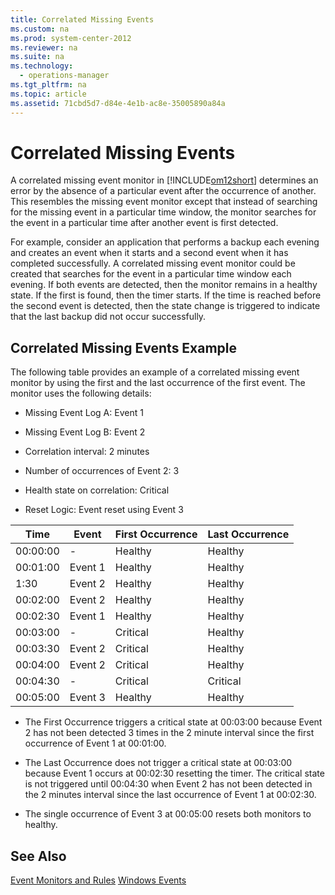 ```yaml
---
title: Correlated Missing Events
ms.custom: na
ms.prod: system-center-2012
ms.reviewer: na
ms.suite: na
ms.technology: 
  - operations-manager
ms.tgt_pltfrm: na
ms.topic: article
ms.assetid: 71cbd5d7-d84e-4e1b-ac8e-35005890a84a
---
```

# Correlated Missing Events
A correlated missing event monitor in [!INCLUDE[om12short](../Token/om12short_md.md)] determines an error by the absence of a particular event after the occurrence of another. This resembles the missing event monitor except that instead of searching for the missing event in a particular time window, the monitor searches for the event in a particular time after another event is first detected.

For example, consider an application that performs a backup each evening and creates an event when it starts and a second event when it has completed successfully. A correlated missing event monitor could be created that searches for the event in a particular time window each evening. If both events are detected, then the monitor remains in a healthy state. If the first is found, then the timer starts. If the time is reached before the second event is detected, then the state change is triggered to indicate that the last backup did not occur successfully.

## Correlated Missing Events Example
The following table provides an example of a correlated missing event monitor by using the first and the last occurrence of the first event.  The monitor uses the following details:

-   Missing Event Log A: Event 1

-   Missing Event Log B: Event 2

-   Correlation interval: 2 minutes

-   Number of occurrences of Event 2: 3

-   Health state on correlation: Critical

-   Reset Logic: Event reset using Event 3

|Time|Event|First Occurrence|Last Occurrence|
|--------|---------|--------------------|-------------------|
|00:00:00|\-|Healthy|Healthy|
|00:01:00|Event 1|Healthy|Healthy|
|1:30|Event 2|Healthy|Healthy|
|00:02:00|Event 2|Healthy|Healthy|
|00:02:30|Event 1|Healthy|Healthy|
|00:03:00|\-|Critical|Healthy|
|00:03:30|Event 2|Critical|Healthy|
|00:04:00|Event 2|Critical|Healthy|
|00:04:30|\-|Critical|Critical|
|00:05:00|Event 3|Healthy|Healthy|

-   The First Occurrence triggers a critical state at 00:03:00 because Event 2 has not been detected 3 times in the 2 minute interval since the first occurrence of Event 1 at 00:01:00.

-   The Last Occurrence does not trigger a critical state at 00:03:00 because Event 1 occurs at 00:02:30 resetting the timer. The critical state is not triggered until 00:04:30 when Event 2 has not been detected in the 2 minutes interval since the last occurrence of Event 1 at 00:02:30.

-   The single occurrence of Event 3 at 00:05:00 resets both monitors to healthy.

## See Also
[Event Monitors and Rules](../Topic/Event-Monitors-and-Rules.md)
[Windows Events](../Topic/Windows-Events.md)

